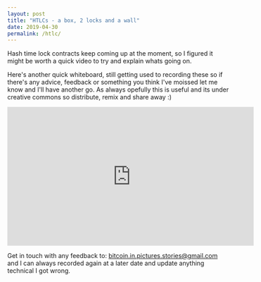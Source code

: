 ```yaml
---
layout: post
title: "HTLCs - a box, 2 locks and a wall"
date: 2019-04-30
permalink: /htlc/
---
```


Hash time lock contracts keep coming up at the moment, so I figured it might be worth a quick video to try and explain whats going on.

Here's another quick whiteboard, still getting used to recording these so if there's any advice, feedback or something you think I've moissed let me know and I'll have another go. As always opefully this is useful and its under creative commons so distribute, remix and share away :)

<p class="post-pic">
<iframe width="560" height="315" src="https://www.youtube.com/embed/hs79R8kd_70" frameborder="0" allow="accelerometer; autoplay; encrypted-media; gyroscope; picture-in-picture" allowfullscreen></iframe>
</p>

Get in touch with any feedback to: [bitcoin.in.pictures.stories@gmail.com](mailto:bitcoin.in.pictures.stories@gmail.com) and I can always recorded again at a later date and update anything technical I got wrong.